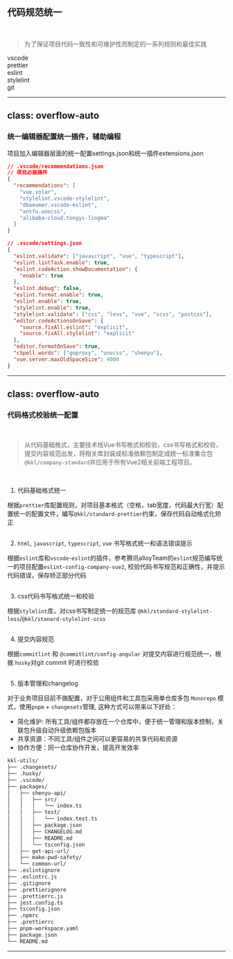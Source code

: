 ## 代码规范统一

<br />

>为了保证项目代码一致性和可维护性而制定的一系列规则和最佳实践

<div class="flex mt-20 justify-around ">
  <div v-motion
    :initial="{
      y: 100,
      opacity: 0,
    }"
    :enter="{
      y: 0,
      opacity: 1,
      transition: {
        duration: 500
      },
    }" class="flex flex-col items-center ">
    <logos-visual-studio-code class="text-8xl mb-4"/>
    <div>vscode</div>
  </div>
  <div v-motion
    :initial="{
      y: 100,
      opacity: 0,
    }"
    :enter="{
      y: 0,
      opacity: 1,
      transition: {
        duration: 500
      },
    }" class="flex flex-col items-center ">
    <logos-prettier class="text-8xl mb-4"/>
    <div>prettier</div>
  </div>
  <div v-motion
    :initial="{
      y: 100,
      opacity: 0,
    }"
    :enter="{
      y: 0,
      opacity: 1,
      transition: {
        duration: 800
      },
    }" class="flex flex-col items-center ">
    <logos-eslint class="text-8xl mb-4"/>
    <div>eslint</div>
  </div>
  <div  v-motion
    :initial="{
      y: 100,
      opacity: 0,
    }"
    :enter="{
      y: 0,
      opacity: 1,
      transition: {
        duration: 1100
      },
    }" class="flex flex-col items-center  ">
    <logos-stylelint class="text-8xl mb-4"/>
    <div>stylelint</div>
  </div>
  <div v-motion
  :initial="{
    y: 100,
    opacity: 0,
  }"
  :enter="{
    y: 0,
    opacity: 1,
    transition: {
      duration: 1400
    },
  }" class="flex flex-col items-center">
  <logos-git-icon class="text-8xl mb-4"/>
  <div>git</div>
</div>
</div>


---
class: overflow-auto
---

### 统一编辑器配置统一插件，辅助编程

项目加入编辑器层面的统一配置settings.json和统一插件extensions.json

```json
// .vscode/recommendations.json
// 项目必装插件
{
  "recommendations": [
    "vue.volar",
    "stylelint.vscode-stylelint",
    "dbaeumer.vscode-eslint",
    "antfu.unocss",
    "alibaba-cloud.tongyi-lingma"
  ]
}
```

```json
// .vscode/settings.json
{
  "eslint.validate": ["javascript", "vue", "typescript"],
  "eslint.lintTask.enable": true,
  "eslint.codeAction.showDocumentation": {
    "enable": true
  },
  "eslint.debug": false,
  "eslint.format.enable": true,
  "eslint.enable": true,
  "stylelint.enable": true,
  "stylelint.validate": ["css", "less", "vue", "scss", "postcss"],
  "editor.codeActionsOnSave": {
    "source.fixAll.eslint": "explicit",
    "source.fixAll.stylelint": "explicit"
  },
  "editor.formatOnSave": true,
  "cSpell.words": ["goproxy", "unocss", "shenyu"],
  "vue.server.maxOldSpaceSize": 4000
}
```
---
class: overflow-auto
---

### 代码格式校验统一配置

<br />

> 从代码基础格式，主要技术栈Vue书写格式和校验，css书写格式和校验，提交内容规范出发，将相关库封装成标准依赖包制定成统一标准集合包 `@kkl/company-standard`并应用于所有Vue2相关前端工程项目。

<br />
 
1. 代码基础格式统一

根据`prettier`库配置规则，对项目基本格式（空格，tab宽度，代码最大行宽）配置统一的配置文件，编写`@kkl/standard-prettier`约束，保存代码自动格式化矫正

<div class="w-full flex align-center h-80 mb-5">
  <img border="rounded" src="/assets/images/prettier.gif" alt="">
</div>

2. `html`, `javascript`, `typescript`, `vue` 书写格式统一和语法错误提示

根据`eslint`库和`vscode`-`eslint`的插件，参考腾讯alloyTeam的`eslint`规范编写统一的项目配置`eslint-config-company-vue2`, 校验代码书写规范和正确性，并提示代码错误，保存矫正部分代码

<div class="w-full flex align-center h-80 mb-5">
  <img border="rounded" src="/assets/images/eslint.gif" alt="">
</div>

3. css代码书写格式统一和校验

根据`stylelint`库，对css书写制定统一的规范库 `@kkl/standard-stylelint-less`/`@kkl/stanard-stylelint-scss`

<div class="w-full flex align-center h-80 mb-5">
  <img border="rounded" src="/assets/images/stylelint.gif" alt="">
</div>

4. 提交内容规范

根据`commitlint` 和 `@commitlint/config-angular` 对提交内容进行规范统一，根据 `husky`对git commit 时进行校验

<div class="w-full flex align-center h-80 mb-5">
  <img border="rounded" src="/assets/images/commitlint.gif" alt="">
</div>

5. 版本管理和changelog

对于业务项目目前不做配置，对于公用组件和工具包采用单仓库多包 `Monorepo` 模式，使用`pnpm` + `changesets`管理, 这种方式可以带来以下好处：

- 简化维护: 所有工具/组件都存放在一个仓库中，便于统一管理和版本控制，关联包升级自动升级依赖包版本
- 共享资源：不同工具/组件之间可以更容易的共享代码和资源 
- 协作方便：同一仓库协作开发，提高开发效率

```txt
kkl-utils/
├── .changesets/
├── .husky/
├── .vscode/
├── packages/
│   ├── shenyu-api/
│   │   ├── src/
│   │   │   └── index.ts
│   │   ├── test/
│   │   │   └── index.test.ts
│   │   ├── package.json
│   │   ├── CHANGELOG.md
│   │   ├── README.md
│   │   └── tsconfig.json
│   ├── get-api-url/
│   ├── make-pwd-safety/
│   └── common-url/
├── .eslintignore
├── .eslintrc.js
├── .gitignore
├── .prettierignore
├── .prettierrc.js
├── jest.config.ts
├── tsconfig.json
├── .npmrc
├── .prettierrc
├── pnpm-workspace.yaml
├── package.json
└── README.md
```



---